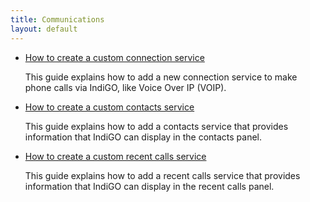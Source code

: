 ```yaml
---
title: Communications
layout: default
---
```


- [How to create a custom connection service](/indigo/documentation/tutorials-and-examples/communications/create-a-custom-connections-service)

  This guide explains how to add a new connection service to make phone calls via IndiGO, like Voice
  Over IP (VOIP).

- [How to create a custom contacts service](/indigo/documentation/tutorials-and-examples/communications/create-a-custom-contacts-service)

  This guide explains how to add a contacts service that provides information that IndiGO can
  display in the contacts panel.

- [How to create a custom recent calls service](/indigo/documentation/tutorials-and-examples/communications/create-a-custom-recent-calls-service)

  This guide explains how to add a recent calls service that provides information that IndiGO can
  display in the recent calls panel.

